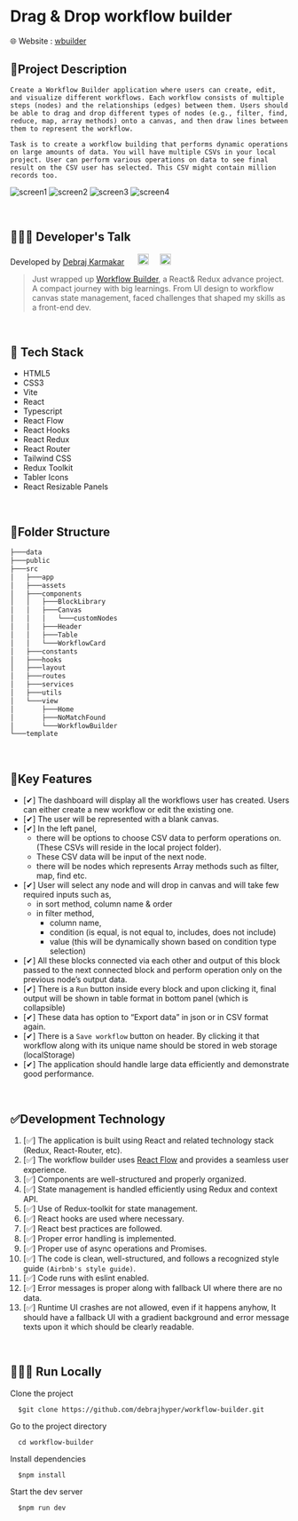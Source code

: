 # Drag & Drop workflow builder

🌐 Website : [wbuilder](https://wbuilder.vercel.app/)

## 📑Project Description

    Create a Workflow Builder application where users can create, edit, and visualize different workflows. Each workflow consists of multiple steps (nodes) and the relationships (edges) between them. Users should be able to drag and drop different types of nodes (e.g., filter, find, reduce, map, array methods) onto a canvas, and then draw lines between them to represent the workflow.

    Task is to create a workflow building that performs dynamic operations on large amounts of data. You will have multiple CSVs in your local project. User can perform various operations on data to see final result on the CSV user has selected. This CSV might contain million records too.

![screen1](./template/screen1.png)
![screen2](./template/screen2.png)
![screen3](./template/screen3.png)
![screen4](./template/screen4.png)

<br/>

## 👨🏻‍💻 Developer's Talk
Developed by <a href="https://github.com/debrajhyper">Debraj Karmakar</a>
<span style="display:inline-flex; justify-content:space-evenly; width:20%;">
<a href="https://twitter.com/debraj_010">
  <img src="https://cdn.jsdelivr.net/gh/devicons/devicon/icons/twitter/twitter-original.svg" width="20px"/>
</a>
<a href="https://www.linkedin.com/in/debrajkarmakar010/">
  <img src="https://cdn.jsdelivr.net/gh/devicons/devicon/icons/linkedin/linkedin-original.svg" width="20px"/>
</a>
</span>

>Just wrapped up <a href="https://wbuilder.vercel.app/">Workflow Builder</a>, a React& Redux advance project. A compact journey with big learnings. From UI design to workflow canvas state management, faced challenges that shaped my skills as a front-end dev.

<br/>

## 🚀 Tech Stack

- HTML5
- CSS3
- Vite
- React
- Typescript
- React Flow
- React Hooks
- React Redux
- React Router
- Tailwind CSS
- Redux Toolkit
- Tabler Icons
- React Resizable Panels

<br/>

## 📁Folder Structure
```typescript
├───data
├───public
├───src
│   ├───app
│   ├───assets
│   ├───components
│   │   ├───BlockLibrary
│   │   ├───Canvas
│   │   │   └───customNodes      
│   │   ├───Header
│   │   ├───Table
│   │   └───WorkflowCard
│   ├───constants
│   ├───hooks
│   ├───layout
│   ├───routes
│   ├───services
│   ├───utils
│   └───view
│       ├───Home
│       ├───NoMatchFound
│       └───WorkflowBuilder
└───template
```
<br/>

## 🔐Key Features

- [✔] The dashboard will display all the workflows user has created. Users can either create a new workflow or edit the existing one.
- [✔] The user will be represented with a blank canvas.
- [✔] In the left panel,
    - there will be options to choose CSV data to perform operations on. (These CSVs will reside in the local project folder).
    - These CSV data will be input of the next node.
    - there will be nodes which represents Array methods such as filter, map, find etc.
- [✔] User will select any node and will drop in canvas and will take few required inputs such as,
    - in sort method, column name & order
    - in filter method,
        - column name,
        - condition (is equal, is not equal to, includes, does not include)
        - value (this will be dynamically shown based on condition type selection)
- [✔] All these blocks connected via each other and output of this block passed to the next connected block and perform operation only on the previous node’s output data.
- [✔] There is a ``Run`` button inside every block and upon clicking it, final output will be shown in table format in bottom panel (which is collapsible)
- [✔] These data has option to “Export data” in json or in CSV format again.
- [✔] There is a ``Save workflow`` button on header. By clicking it that workflow along with its unique name should be stored in web storage (localStorage)
- [✔] The application should handle large data efficiently and demonstrate good performance.

<br/>

## ✅Development Technology

1. [✅] The application is built using React and related technology stack (Redux, React-Router, etc).
2. [✅] The workflow builder uses [React Flow](https://reactflow.dev/) and provides a seamless user experience.
3. [✅] Components are well-structured and properly organized.
4. [✅] State management is handled efficiently using Redux and context API.
5. [✅] Use of Redux-toolkit for state management.
6. [✅] React hooks are used where necessary.
7. [✅] React best practices are followed.
8. [✅] Proper error handling is implemented.
9. [✅] Proper use of async operations and Promises.
10. [✅] The code is clean, well-structured, and follows a recognized style guide ``(Airbnb's style guide)``.
11. [✅] Code runs with eslint enabled.
12. [✅] Error messages is proper along with fallback UI where there are no data.
13. [✅] Runtime UI crashes are not allowed, even if it happens anyhow, It should have a fallback UI  with a gradient background and error message texts upon it which should be clearly readable.

<br/>

## 🏃🏻‍♂️ Run Locally

Clone the project
```
  $git clone https://github.com/debrajhyper/workflow-builder.git
```

Go to the project directory
```
  cd workflow-builder
```

Install dependencies
```
  $npm install
```

Start the dev server
```
  $npm run dev
```

<br/>
